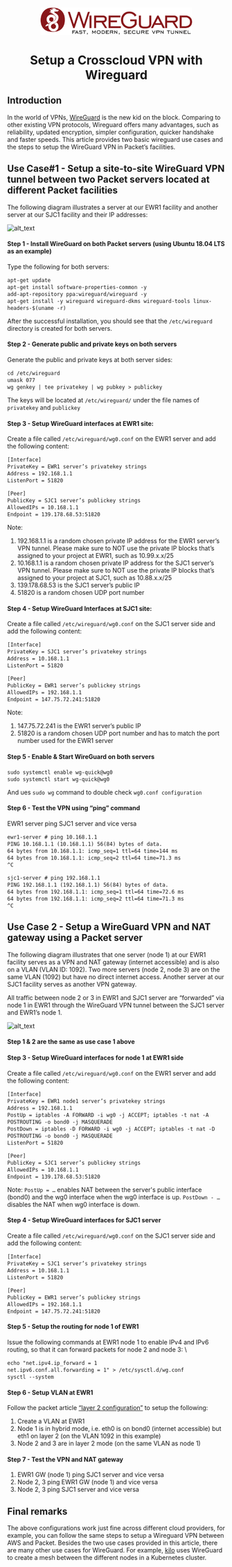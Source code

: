 <!--- HTML markdown to center the headline --->
<p align="center">
	<img alt="wireguard-logo" src="../images/wireguard-logo.svg" width="350px" />
	<h1 align="center">Setup a Crosscloud VPN with Wireguard</h1>
</p>

## Introduction


In the world of VPNs, [WireGuard](https://www.wireguard.com/) is the new kid on the block. Comparing to other existing VPN protocols, Wireguard offers many advantages, such as reliability, updated encryption, simpler configuration, quicker handshake and faster speeds. This article provides two basic wireguard use cases and the steps to setup the WireGuard VPN in Packet’s facilities. 


## Use Case#1 - Setup a site-to-site WireGuard VPN tunnel between two Packet servers located at different Packet facilities

The following diagram illustrates a server at our EWR1 facility and another server at our SJC1 facility and their IP addresses:

![alt_text](https://raw.githubusercontent.com/packethost/docs/master/images/setup-crosscloud-vpn-with-wireguard-1.png "image_tooltip")


#### Step 1 - Install WireGuard on both Packet servers (using Ubuntu 18.04 LTS as an example)

Type the following for both servers:
```
apt-get update
apt-get install software-properties-common -y
add-apt-repository ppa:wireguard/wireguard -y
apt-get install -y wireguard wireguard-dkms wireguard-tools linux-headers-$(uname -r)
```
After the successful installation, you should see that the `/etc/wireguard` directory is created for both servers.


#### Step 2 - Generate public and private keys on both servers

Generate the public and private keys at both server sides:
```
cd /etc/wireguard
umask 077
wg genkey | tee privatekey | wg pubkey > publickey
```

The keys will be located at `/etc/wireguard/` under the file names of `privatekey` and `publickey`


#### Step 3 - Setup WireGuard interfaces at EWR1 site:

Create a file called `/etc/wireguard/wg0.conf` on the EWR1 server and add the following content:
```
[Interface]
PrivateKey = EWR1 server’s privatekey strings
Address = 192.168.1.1
ListenPort = 51820
```

```
[Peer]
PublicKey = SJC1 server’s publickey strings
AllowedIPs = 10.168.1.1
Endpoint = 139.178.68.53:51820
```

Note: 
1. 192.168.1.1 is a random chosen private IP address for the EWR1 server’s VPN tunnel. Please make sure to NOT use the private IP blocks that’s assigned to your project at EWR1, such as 10.99.x.x/25
2. 10.168.1.1 is a random chosen private IP address for the SJC1 server’s VPN tunnel. Please make sure to NOT use the private IP blocks that’s assigned to your project at SJC1, such as 10.88.x.x/25
3. 139.178.68.53 is the SJC1 server’s public IP
4. 51820 is a random chosen UDP port number 


#### Step 4 - Setup WireGuard Interfaces at SJC1 site:

Create a file called `/etc/wireguard/wg0.conf` on the SJC1 server side and add the following content:
```
[Interface]
PrivateKey = SJC1 server’s privatekey strings
Address = 10.168.1.1
ListenPort = 51820
```

```
[Peer]
PublicKey = EWR1 server’s publickey strings
AllowedIPs = 192.168.1.1
Endpoint = 147.75.72.241:51820
```

Note:
1. 147.75.72.241  is the EWR1 server’s public IP
2. 51820 is a random chosen UDP port number and has to match the port number used for the EWR1 server 

    


#### Step 5 - Enable & Start WireGuard on both servers
```
sudo systemctl enable wg-quick@wg0
sudo systemctl start wg-quick@wg0
```
And ues `sudo wg` command to double check `wg0.conf configuration`


#### Step 6 - Test the VPN using “ping” command

EWR1 server ping SJC1 server and vice versa

```
ewr1-server # ping 10.168.1.1
PING 10.168.1.1 (10.168.1.1) 56(84) bytes of data.
64 bytes from 10.168.1.1: icmp_seq=1 ttl=64 time=144 ms
64 bytes from 10.168.1.1: icmp_seq=2 ttl=64 time=71.3 ms
^C
```

```
sjc1-server # ping 192.168.1.1
PING 192.168.1.1 (192.168.1.1) 56(84) bytes of data.
64 bytes from 192.168.1.1: icmp_seq=1 ttl=64 time=72.6 ms
64 bytes from 192.168.1.1: icmp_seq=2 ttl=64 time=71.3 ms
^C
```


## Use Case 2 - Setup a WireGuard VPN and NAT gateway using a Packet server 


The following diagram illustrates that one server (node 1) at our EWR1 facility serves as a VPN and NAT gateway (internet accessible) and is also on a VLAN (VLAN ID: 1092). Two more servers (node 2, node 3) are on the same VLAN (1092) but have no direct internet access. Another server at our SJC1 facility serves as another VPN gateway. 

All traffic between node 2 or 3 in EWR1 and SJC1 server are “forwarded” via node 1 in EWR1 through the WireGuard VPN tunnel between the SJC1 server and EWR1’s node 1.

![alt_text](https://raw.githubusercontent.com/packethost/docs/master/images/setup-crosscloud-vpn-with-wireguard-2.png "image_tooltip")



#### Step 1 & 2 are the same as use case 1 above


#### Step 3 - Setup WireGuard interfaces for node 1 at EWR1 side

Create a file called `/etc/wireguard/wg0.conf` on the EWR1 server and add the following content:

```
[Interface]
PrivateKey = EWR1 node1 server’s privatekey strings
Address = 192.168.1.1
PostUp = iptables -A FORWARD -i wg0 -j ACCEPT; iptables -t nat -A POSTROUTING -o bond0 -j MASQUERADE
PostDown = iptables -D FORWARD -i wg0 -j ACCEPT; iptables -t nat -D POSTROUTING -o bond0 -j MASQUERADE
ListenPort = 51820
```

```
[Peer]
PublicKey = SJC1 server’s publickey strings
AllowedIPs = 10.168.1.1
Endpoint = 139.178.68.53:51820
```

Note:
`PostUp = …` enables NAT between the server's public interface (bond0) and the wg0 interface when the wg0 interface is up.  `PostDown - …` disables the NAT when wg0 interface is down.


#### Step 4 - Setup WireGuard interfaces for SJC1 server

Create a file called `/etc/wireguard/wg0.conf` on the SJC1 server side and add the following content:

```
[Interface]
PrivateKey = SJC1 server’s privatekey strings
Address = 10.168.1.1
ListenPort = 51820
```

```
[Peer]
PublicKey = EWR1 server’s publickey strings
AllowedIPs = 192.168.1.1
Endpoint = 147.75.72.241:51820
```

#### Step 5 - Setup the routing for node 1 of EWR1

Issue the following commands at EWR1 node 1 to enable IPv4 and IPv6 routing, so that it can forward packets for node 2 and node 3: \

```
echo "net.ipv4.ip_forward = 1
net.ipv6.conf.all.forwarding = 1" > /etc/sysctl.d/wg.conf
sysctl --system
```

#### Step 6 - Setup VLAN at EWR1

Follow the packet article [“layer 2 configuration”](https://support.packet.com/kb/articles/layer-2-configurations) to setup the following:

1. Create a VLAN at EWR1
2. Node 1 is in hybrid mode, i.e. eth0 is on bond0 (internet accessible) but eth1 on layer 2 (on the VLAN 1092 in this example)
3. Node 2 and 3 are in layer 2 mode (on the same VLAN as node 1)


#### Step 7 - Test the VPN and NAT gateway

1. EWR1 GW (node 1)  ping SJC1 server and vice versa
2. Node 2, 3 ping EWR1 GW (node 1) and vice versa
3. Node 2, 3 ping SJC1 server and vice versa


## Final remarks 
The above configurations work just fine across different cloud providers, for example, you can follow the same steps to setup a Wireguard VPN between AWS and Packet. Besides the two use cases provided in this article, there are many other use cases for WireGuard. For example, [kilo](https://github.com/squat/kilo) uses WireGuard to create a mesh between the different nodes in a Kubernetes cluster. 


